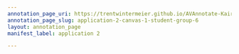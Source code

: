 ```yaml
---
annotation_page_uri: https://trentwintermeier.github.io/AVAnnotate-Kairos-Review/annotations/application-2-canvas-1-student-group-6.json
annotation_page_slug: application-2-canvas-1-student-group-6
layout: annotation_page
manifest_label: application 2

---
```

